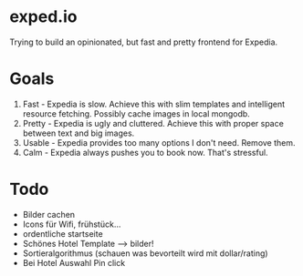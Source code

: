 # exped.io

Trying to build an opinionated, but fast and pretty frontend for Expedia.

# Goals

1. Fast - Expedia is slow. Achieve this with slim templates and intelligent resource fetching. Possibly cache images in local mongodb.
2. Pretty - Expedia is ugly and cluttered. Achieve this with proper space between text and big images.
3. Usable - Expedia provides too many options I don't need. Remove them.
4. Calm - Expedia always pushes you to book now. That's stressful.

# Todo

* Bilder cachen
* Icons für Wifi, frühstück...
* ordentliche startseite
* Schönes Hotel Template --> bilder!
* Sortieralgorithmus (schauen was bevorteilt wird mit dollar/rating)
* Bei Hotel Auswahl Pin click